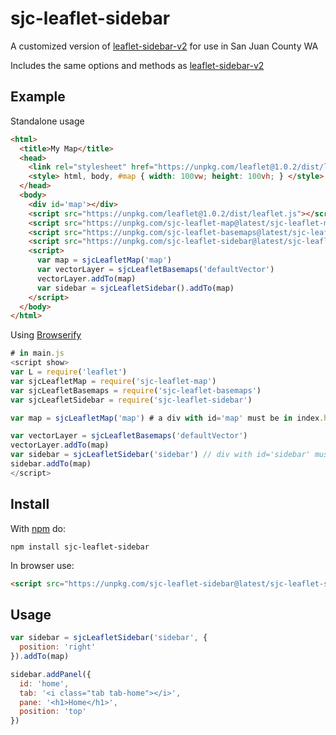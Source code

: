 # sjc-leaflet-sidebar

A customized version of [leaflet-sidebar-v2](https://www.npmjs.com/package/leaflet-sidebar-v2) for use in San Juan County WA

Includes the same options and methods as [leaflet-sidebar-v2](https://www.npmjs.com/package/leaflet-sidebar-v2#api)

## Example

Standalone usage
``` html
<html>
  <title>My Map</title>
  <head>
    <link rel="stylesheet" href="https://unpkg.com/leaflet@1.0.2/dist/leaflet.css" />
    <style> html, body, #map { width: 100vw; height: 100vh; } </style>
  </head>
  <body>
    <div id='map'></div>
    <script src="https://unpkg.com/leaflet@1.0.2/dist/leaflet.js"></script>
    <script src="https://unpkg.com/sjc-leaflet-map@latest/sjc-leaflet-map.min.js"></script>
    <script src="https://unpkg.com/sjc-leaflet-basemaps@latest/sjc-leaflet-basemaps.min.js"></script>
    <script src="https://unpkg.com/sjc-leaflet-sidebar@latest/sjc-leaflet-sidebar.min.js"></script>
    <script>
      var map = sjcLeafletMap('map')
      var vectorLayer = sjcLeafletBasemaps('defaultVector')
      vectorLayer.addTo(map)
      var sidebar = sjcLeafletSidebar().addTo(map)
    </script>
  </body>
</html>
```

Using [Browserify](http://browserify.org)
``` javascript
# in main.js
<script show>
var L = require('leaflet')
var sjcLeafletMap = require('sjc-leaflet-map')
var sjcLeafletBasemaps = require('sjc-leaflet-basemaps')
var sjcLeafletSidebar = require('sjc-leaflet-sidebar')

var map = sjcLeafletMap('map') # a div with id='map' must be in index.html

var vectorLayer = sjcLeafletBasemaps('defaultVector')
vectorLayer.addTo(map)
var sidebar = sjcLeafletSidebar('sidebar') // div with id='sidebar' must be in index.html
sidebar.addTo(map)
</script>

```

## Install
With [npm](https://npmjs.org) do:
``` shell
npm install sjc-leaflet-sidebar
```

In browser use:
``` html
<script src="https://unpkg.com/sjc-leaflet-sidebar@latest/sjc-leaflet-sidebar.min.js"></script>
```

## Usage
``` javascript
var sidebar = sjcLeafletSidebar('sidebar', {
  position: 'right'
}).addTo(map)

sidebar.addPanel({
  id: 'home',
  tab: '<i class="tab tab-home"></i>',
  pane: '<h1>Home</h1>',
  position: 'top'
})

```
